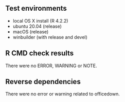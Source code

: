 ## Test environments

- local OS X install (R 4.2.2)
- ubuntu 20.04 (release)
- macOS (release)
- winbuilder (with release and devel) 

## R CMD check results

There were no ERROR, WARNING or NOTE.

## Reverse dependencies

There were no error or warning related to officedown.
